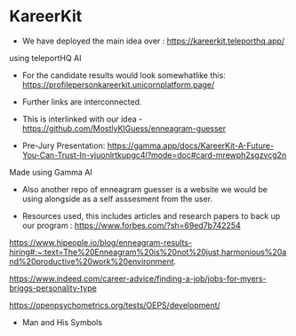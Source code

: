 # KareerKit

- We have deployed the main idea over : 
https://kareerkit.teleporthq.app/

using teleportHQ AI
- For the candidate results would look somewhatlike this:
 https://profilepersonkareerkit.unicornplatform.page/

- Further links are interconnected.
- This is interlinked with our idea - https://github.com/MostlyKIGuess/enneagram-guesser

- Pre-Jury Presentation:
https://gamma.app/docs/KareerKit-A-Future-You-Can-Trust-In-vjuonlrtkupgc4l?mode=doc#card-mrewph2sgzvcg2n

Made using Gamma AI

- Also another repo of enneagram guesser is a website we would be using alongside as a self asssesment from the user.

- Resources used, this includes articles and research papers to back up our program : 
https://www.forbes.com/?sh=69ed7b742254

https://www.hipeople.io/blog/enneagram-results-hiring#:~:text=The%20Enneagram%20is%20not%20just,harmonious%20and%20productive%20work%20environment.

https://www.indeed.com/career-advice/finding-a-job/jobs-for-myers-briggs-personality-type

https://openpsychometrics.org/tests/OEPS/development/

- Man and His Symbols
